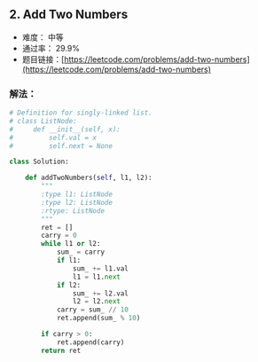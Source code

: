 ## 2. Add Two Numbers


- 难度： 中等
- 通过率： 29.9%
- 题目链接：[https://leetcode.com/problems/add-two-numbers](https://leetcode.com/problems/add-two-numbers)



### 解法：

```python
# Definition for singly-linked list.
# class ListNode:
#     def __init__(self, x):
#         self.val = x
#         self.next = None

class Solution:

    def addTwoNumbers(self, l1, l2):
        """
        :type l1: ListNode
        :type l2: ListNode
        :rtype: ListNode
        """
        ret = []
        carry = 0
        while l1 or l2:
            sum_ = carry
            if l1:
                sum_ += l1.val
                l1 = l1.next
            if l2:
                sum_ += l2.val
                l2 = l2.next
            carry = sum_ // 10
            ret.append(sum_ % 10)

        if carry > 0:
            ret.append(carry)
        return ret
```